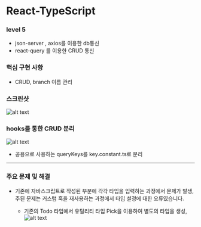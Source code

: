 # React-TypeScript

### level 5

- json-server , axios를 이용한 db통신
- react-query 를 이용한 CRUD 통신

### 핵심 구현 사항

- CRUD, branch 이름 관리

### 스크린샷

![alt text](image.png)

### hooks를 통한 CRUD 분리

![alt text](image-1.png)

- 공용으로 사용하는 queryKeys를 key.constant.ts로 분리

---

### 주요 문제 및 해결

- 기존에 자바스크립트로 작성된 부분에 각각 타입을 입력하는 과정에서 문제가 발생, 주된 문제는 커스텀 훅을 재사용하는 과정에서 타입 설정에 대한 오류였습니다.

  - 기존의 Todo 타입에서 유틸리티 타입 Pick을 이용하여 별도의 타입을 생성,
    ![alt text](image-2.png)
